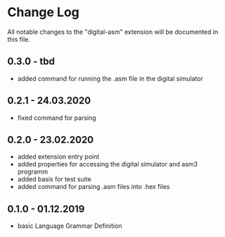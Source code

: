# Change Log

All notable changes to the "digital-asm" extension will be documented in this file.

## 0.3.0 - tbd

* added command for running the .asm file in the digital simulator 

## 0.2.1 - 24.03.2020

* fixed command for parsing

## 0.2.0 - 23.02.2020

* added extension entry point 
* added properties for accessing the digital simulator and asm3 programm
* added basis for test suite
* added command for parsing .asm files into .hex files

## 0.1.0 - 01.12.2019

* basic Language Grammar Definition